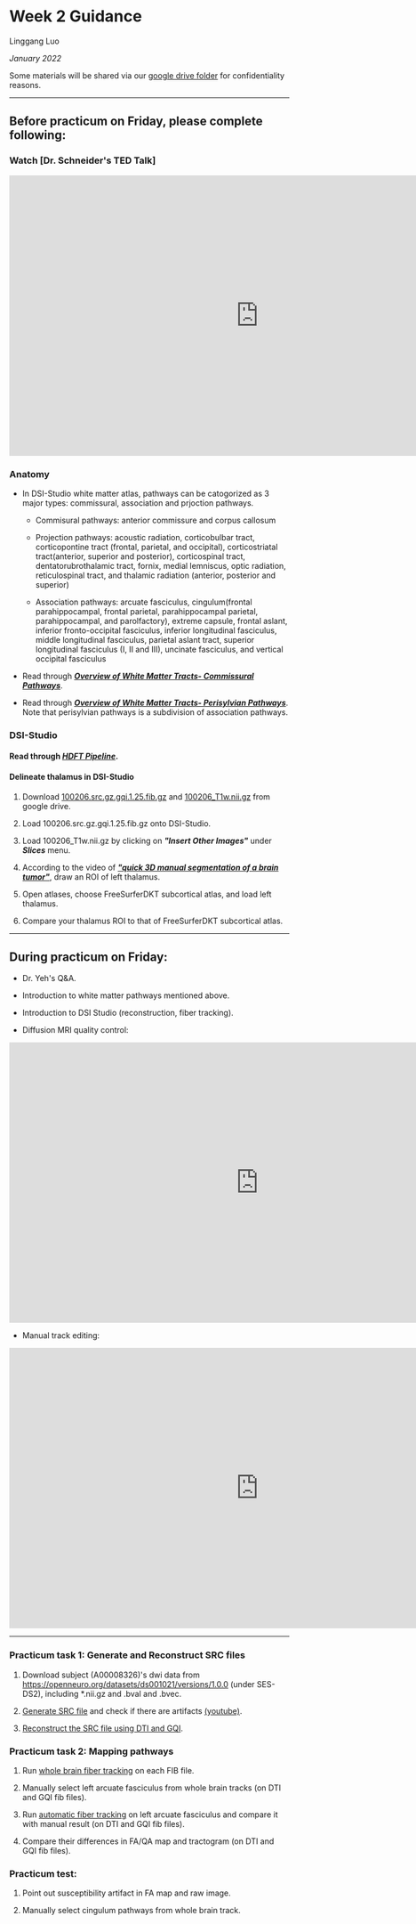 # Week 2 Guidance

Linggang Luo

*January 2022*

Some materials will be shared via our [google drive folder](https://drive.google.com/drive/folders/12XGKtBVUb7i-uW_LSkMERFRhP7S95OrQ?usp=sharing) for confidentiality reasons.

---



## Before practicum on Friday, please complete following:

### Watch [Dr. Schneider's TED Talk]

<iframe width="896" height="504" src="https://www.youtube.com/embed/su-uRdPTpEY" title="YouTube video player" frameborder="0" allow="accelerometer; autoplay; clipboard-write; encrypted-media; gyroscope; picture-in-picture" allowfullscreen></iframe>


### Anatomy

- In DSI-Studio white matter atlas, pathways can be catogorized as 3 major types: commissural, association and prjoction pathways.

    - Commisural pathways: anterior commissure and corpus callosum

    - Projection pathways: acoustic radiation, corticobulbar tract, corticopontine tract (frontal, parietal, and occipital), corticostriatal tract(anterior, superior and posterior), corticospinal tract, dentatorubrothalamic tract, fornix, medial lemniscus, optic radiation, reticulospinal tract, and thalamic radiation (anterior, posterior and superior)
    
    - Association pathways: arcuate fasciculus, cingulum(frontal parahippocampal, frontal parietal, parahippocampal parietal, parahippocampal, and parolfactory), extreme capsule, frontal aslant, inferior fronto-occipital fasciculus, inferior longitudinal fasciculus, middle longitudinal fasciculus, parietal aslant tract, superior longitudinal fasciculus (I, II and III), uncinate fasciculus, and vertical occipital fasciculus

- Read through ***[Overview of White Matter Tracts- Commissural Pathways](https://drive.google.com/file/d/1gq0uCRHmOKP9zp7uEKBH3rMIrvbivA8N/view?usp=sharing)***.

- Read through ***[Overview of White Matter Tracts- Perisylvian Pathways](https://drive.google.com/file/d/1arn8hbdF8YP6j09Gq6Z1ip2PITbMwzoo/view?usp=sharing)***. Note that perisylvian pathways is a subdivision of association pathways.



### DSI-Studio

#### Read through ***[HDFT Pipeline](https://drive.google.com/file/d/1I3HZT_SGo680efozNhpf60Oes1ErSkz2/view?usp=sharing)***.

#### Delineate thalamus in DSI-Studio

1. Download [100206.src.gz.gqi.1.25.fib.gz](https://drive.google.com/file/d/1l4Qvyf1FHsLGKQs2axVYqcbBo7Hv2Kox/view?usp=sharing) and [100206_T1w.nii.gz](https://drive.google.com/file/d/1S_j00jZgq7YhMCz6XiM_gwG1zajkZrhu/view?usp=sharing) from google drive.

2. Load 100206.src.gz.gqi.1.25.fib.gz onto DSI-Studio.

3. Load 100206_T1w.nii.gz by clicking on ***"Insert Other Images"*** under ***Slices*** menu.

4. According to the video of ***["quick 3D manual segmentation of a brain tumor"](https://www.youtube.com/watch?v=ZkWBU_qnaKg&t=1s)***, draw an ROI of left thalamus.

5. Open atlases, choose FreeSurferDKT subcortical atlas, and load left thalamus.

6. Compare your thalamus ROI to that of FreeSurferDKT subcortical atlas.

---


## During practicum on Friday:

- Dr. Yeh's Q&A.

- Introduction to white matter pathways mentioned above.

- Introduction to DSI Studio (reconstruction, fiber tracking).

- Diffusion MRI quality control:

<iframe width="896" height="504" src="https://www.youtube.com/embed/stL4GMeTC1I" title="YouTube video player" frameborder="0" allow="accelerometer; autoplay; clipboard-write; encrypted-media; gyroscope; picture-in-picture" allowfullscreen></iframe>


- Manual track editing:

<iframe width="896" height="504" src="https://www.youtube.com/embed/1xfhaFQhCtY" title="YouTube video player" frameborder="0" allow="accelerometer; autoplay; clipboard-write; encrypted-media; gyroscope; picture-in-picture" allowfullscreen></iframe>


---


### Practicum task 1: Generate and Reconstruct SRC files

1. Download subject (A00008326)'s dwi data from https://openneuro.org/datasets/ds001021/versions/1.0.0 (under SES-DS2), including *.nii.gz and .bval and .bvec.

2. [Generate SRC file](http://dsi-studio.labsolver.org/doc/gui_t1.html) and check if there are artifacts [(youtube)](https://www.youtube.com/embed/stL4GMeTC1I).

3. [Reconstruct the SRC file using DTI and GQI](http://dsi-studio.labsolver.org/doc/gui_t2.html).

### Practicum task 2: Mapping pathways

1. Run [whole brain fiber tracking](http://dsi-studio.labsolver.org/doc/gui_t3_whole_brain.html) on each FIB file.

2. Manually select left arcuate fasciculus from whole brain tracks (on DTI and GQI fib files). 

3. Run [automatic fiber tracking](http://dsi-studio.labsolver.org/doc/gui_t3_atk.html) on left arcuate fasciculus and compare it with manual result (on DTI and GQI fib files).

4. Compare their differences in FA/QA map and tractogram (on DTI and GQI fib files).

### Practicum test:

1. Point out susceptibility artifact in FA map and raw image.

2. Manually select cingulum pathways from whole brain track.
